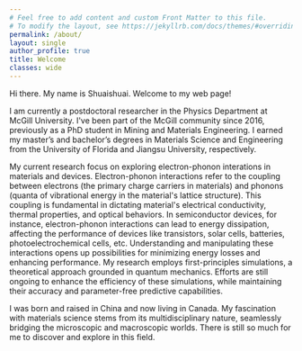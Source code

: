 ```yaml
---
# Feel free to add content and custom Front Matter to this file.
# To modify the layout, see https://jekyllrb.com/docs/themes/#overriding-theme-defaults
permalink: /about/
layout: single
author_profile: true
title: Welcome
classes: wide
---
```


Hi there. My name is Shuaishuai. Welcome to my web page!

I am currently a postdoctoral researcher in the Physics Department at McGill University. I've been part of the McGill community since 2016, previously as a PhD student in Mining and Materials Engineering. I earned my master’s and bachelor’s degrees in Materials Science and Engineering from the University of Florida and Jiangsu University, respectively. 

My current research focus on exploring electron-phonon interations in materials and devices. Electron-phonon interactions refer to the coupling between electrons (the primary charge carriers in materials) and phonons (quanta of vibrational energy in the material's lattice structure). This coupling is fundamental in dictating material's electrical conductivity, thermal properties, and optical behaviors. In semiconductor devices, for instance, electron-phonon interactions can lead to energy dissipation, affecting the performance of devices like transistors, solar cells, batteries, photoelectrochemical cells, etc. Understanding and manipulating these interactions opens up possibilities for minimizing energy losses and enhancing performance. My research employs first-principles simulations, a theoretical approach grounded in quantum mechanics. Efforts are still ongoing to enhance the efficiency of these simulations, while maintaining their accuracy and parameter-free predictive capabilities.

I was born and raised in China and now living in Canada. My fascination with materials science stems from its multidisciplinary nature, seamlessly bridging the microscopic and macroscopic worlds. There is still so much for me to discover and explore in this field.
